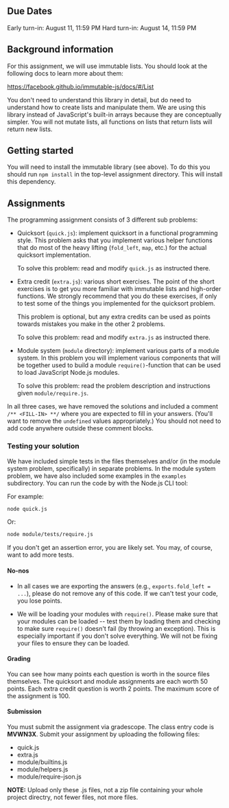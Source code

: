 ## Due Dates

Early turn-in: August 11, 11:59 PM
Hard turn-in: August 14, 11:59 PM

## Background information

For this assignment, we will use immutable lists. You should look at the
following docs to learn more about them:

https://facebook.github.io/immutable-js/docs/#/List

You don't need to understand this library in detail, but do need to understand
how to create lists and manipulate them. We are using this library instead of
JavaScript's built-in arrays because they are conceptually simpler. You will
not mutate lists, all functions on lists that return lists will return new
lists.

## Getting started

You will need to install the immutable library (see above). To do this you
should run `npm install` in the top-level assignment directory. This will
install this dependency.

## Assignments

The programming assignment consists of 3 different sub problems:

- Quicksort (`quick.js`): implement quicksort in a functional programming
  style. This problem asks that you implement various helper functions
  that do most of the heavy lifting (`fold_left`, `map`, etc.) for the actual
  quicksort implementation.

  To solve this problem: read and modify `quick.js` as instructed there.

- Extra credit (`extra.js`): various short exercises.  The point of the short
  exercises is to get you more familiar with immutable lists and high-order
  functions. We strongly recommend that you do these exercises, if only to test
  some of the things you implemented for the quicksort problem.

  This problem is optional, but any extra credits can be used as points towards
  mistakes you make in the other 2 problems.

  To solve this problem: read and modify `extra.js` as instructed there.

- Module system (`module` directory): implement various parts of a module
  system. In this problem you will implement various components that will be
  together used to build a module `require()`-function that can be used to load
  JavaScript Node.js modules.

  To solve this problem: read the problem description and instructions given
  `module/require.js`.

In all three cases, we have removed the solutions and included a comment `/**
<FILL-IN> **/` where you are expected to fill in your answers. (You'll want to
remove the `undefined` values appropriately.) You should not need to add code
anywhere outside these comment blocks.

### Testing your solution

We have included simple tests in the files themselves and/or (in the module
system problem, specifically) in separate problems. In the module system
problem, we have also included some examples in the `examples` subdirectory.
You can run the code by with the Node.js CLI tool:

For example:

```bash
node quick.js
```

Or:

```bash
node module/tests/require.js
```

If you don't get an assertion error, you are likely set. You may, of course,
want to add more tests.

#### No-nos

- In all cases we are exporting the answers (e.g., `exports.fold_left = ...`),
  please do not remove any of this code. If we can't test your code, you lose
  points.

- We will be loading your modules with `require()`. Please make sure that your
  modules can be loaded -- test them by loading them and checking to make sure
  `require()` doesn't fail (by throwing an exception). This is especially
  important if you don't solve everything. We will not be fixing your files to
  ensure they can be loaded.

#### Grading

You can see how many points each question is worth in the source
files themselves. The quicksort and module assignments are each
worth 50 points.  Each extra credit question is worth 2 points.
The maximum score of the assignment is 100.

#### Submission

You must submit the assignment via gradescope. The class
entry code is **MVWN3X**.  Submit your assignment by
uploading the following files:

- quick.js
- extra.js
- module/builtins.js
- module/helpers.js
- module/require-json.js


**NOTE:** Upload only these .js files, not a zip file containing your whole
project directry, not fewer files, not more files.
